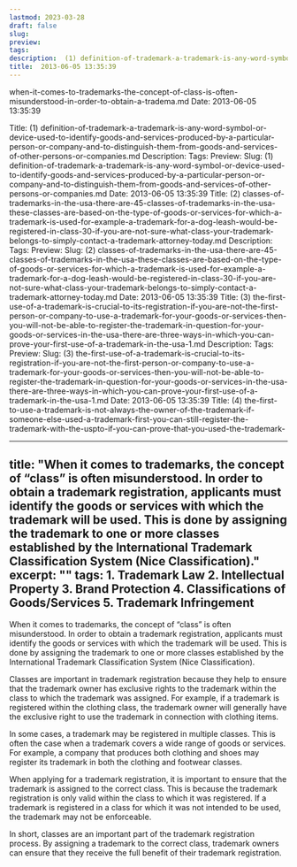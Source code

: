 ```yaml
---
lastmod: 2023-03-28
draft: false
slug: 
preview: 
tags: 
description:  (1) definition-of-trademark-a-trademark-is-any-word-symbol-or-device-used-to-identify-goods-and-services-produced-by-a-particular-person-or-company-and-to-distinguish-them-from-goods-and-services-of-other-persons-or-companies.md
title:  2013-06-05 13:35:39
---
```

when-it-comes-to-trademarks-the-concept-of-class-is-often-misunderstood-in-order-to-obtain-a-tradema.md
Date: 2013-06-05 13:35:39

Title: (1) definition-of-trademark-a-trademark-is-any-word-symbol-or-device-used-to-identify-goods-and-services-produced-by-a-particular-person-or-company-and-to-distinguish-them-from-goods-and-services-of-other-persons-or-companies.md
Description:
Tags:
Preview:
Slug: (1) definition-of-trademark-a-trademark-is-any-word-symbol-or-device-used-to-identify-goods-and-services-produced-by-a-particular-person-or-company-and-to-distinguish-them-from-goods-and-services-of-other-persons-or-companies.md
Date: 2013-06-05 13:35:39
Title: (2) classes-of-trademarks-in-the-usa-there-are-45-classes-of-trademarks-in-the-usa-these-classes-are-based-on-the-type-of-goods-or-services-for-which-a-trademark-is-used-for-example-a-trademark-for-a-dog-leash-would-be-registered-in-class-30-if-you-are-not-sure-what-class-your-trademark-belongs-to-simply-contact-a-trademark-attorney-today.md
Description:
Tags:
Preview:
Slug: (2) classes-of-trademarks-in-the-usa-there-are-45-classes-of-trademarks-in-the-usa-these-classes-are-based-on-the-type-of-goods-or-services-for-which-a-trademark-is-used-for-example-a-trademark-for-a-dog-leash-would-be-registered-in-class-30-if-you-are-not-sure-what-class-your-trademark-belongs-to-simply-contact-a-trademark-attorney-today.md
Date: 2013-06-05 13:35:39
Title: (3) the-first-use-of-a-trademark-is-crucial-to-its-registration-if-you-are-not-the-first-person-or-company-to-use-a-trademark-for-your-goods-or-services-then-you-will-not-be-able-to-register-the-trademark-in-question-for-your-goods-or-services-in-the-usa-there-are-three-ways-in-which-you-can-prove-your-first-use-of-a-trademark-in-the-usa-1.md
Description:
Tags:
Preview:
Slug: (3) the-first-use-of-a-trademark-is-crucial-to-its-registration-if-you-are-not-the-first-person-or-company-to-use-a-trademark-for-your-goods-or-services-then-you-will-not-be-able-to-register-the-trademark-in-question-for-your-goods-or-services-in-the-usa-there-are-three-ways-in-which-you-can-prove-your-first-use-of-a-trademark-in-the-usa-1.md
Date: 2013-06-05 13:35:39
Title: (4) the-first-to-use-a-trademark-is-not-always-the-owner-of-the-trademark-if-someone-else-used-a-trademark-first-you-can-still-register-the-trademark-with-the-uspto-if-you-can-prove-that-you-used-the-trademark-

---
title: "When it comes to trademarks, the concept of “class” is often misunderstood. In order to obtain a trademark registration, applicants must identify the goods or services with which the trademark will be used. This is done by assigning the trademark to one or more classes established by the International Trademark Classification System (Nice Classification)."
excerpt: ""
tags: 1. Trademark Law
2. Intellectual Property
3. Brand Protection
4. Classifications of Goods/Services
5. Trademark Infringement
---

When it comes to trademarks, the concept of “class” is often misunderstood. In order to obtain a trademark registration, applicants must identify the goods or services with which the trademark will be used. This is done by assigning the trademark to one or more classes established by the International Trademark Classification System (Nice Classification).

Classes are important in trademark registration because they help to ensure that the trademark owner has exclusive rights to the trademark within the class to which the trademark was assigned. For example, if a trademark is registered within the clothing class, the trademark owner will generally have the exclusive right to use the trademark in connection with clothing items.

In some cases, a trademark may be registered in multiple classes. This is often the case when a trademark covers a wide range of goods or services. For example, a company that produces both clothing and shoes may register its trademark in both the clothing and footwear classes.

When applying for a trademark registration, it is important to ensure that the trademark is assigned to the correct class. This is because the trademark registration is only valid within the class to which it was registered. If a trademark is registered in a class for which it was not intended to be used, the trademark may not be enforceable.

In short, classes are an important part of the trademark registration process. By assigning a trademark to the correct class, trademark owners can ensure that they receive the full benefit of their trademark registration.